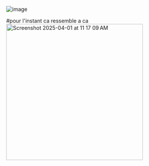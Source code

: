 ![image](https://github.com/user-attachments/assets/9a338649-18bd-4d43-abc8-9cca6c9ea8dc)

#pour l'instant ca ressemble a ca 
<img width="365" alt="Screenshot 2025-04-01 at 11 17 09 AM" src="https://github.com/user-attachments/assets/570c7ffb-6e09-48e2-8ca3-167a6e555ff6" />
